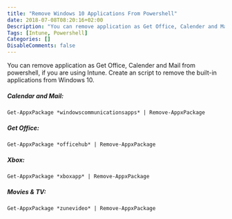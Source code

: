 ```yaml
---
title: "Remove Windows 10 Applications From Powershell"
date: 2018-07-08T08:20:16+02:00
Description: "You can remove application as Get Office, Calender and Mail from powershell, if you are using Intune. Create an script to remove the built-in applications from Windows 10."
Tags: [Intune, Powershell]
Categories: []
DisableComments: false
---
```

You can remove application as Get Office, Calender and Mail from powershell, if you are using Intune. Create an script to remove the built-in applications from Windows 10.

##### Calendar and Mail:
```
Get-AppxPackage *windowscommunicationsapps* | Remove-AppxPackage
```
##### Get Office:
```
Get-AppxPackage *officehub* | Remove-AppxPackage
```

##### Xbox:
```
Get-AppxPackage *xboxapp* | Remove-AppxPackage
```

##### Movies & TV:
```
Get-AppxPackage *zunevideo* | Remove-AppxPackage
